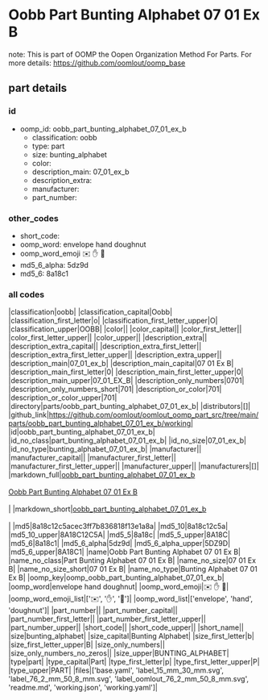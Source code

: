 # Oobb Part Bunting Alphabet 07 01 Ex B  

note: This is part of OOMP the Oopen Organization Method For Parts. For more details: https://github.com/oomlout/oomp_base

##  part details





### id
* oomp_id: oobb_part_bunting_alphabet_07_01_ex_b
  * classification: oobb
  * type: part
  * size: bunting_alphabet
  * color: 
  * description_main: 07_01_ex_b
  * description_extra: 
  * manufacturer: 
  * part_number: 

### other_codes
* short_code: 
* oomp_word: envelope hand doughnut
* oomp_word_emoji :envelope: :hand: :doughnut:
* md5_6_alpha: 5dz9d
* md5_6: 8a18c1

### all codes 
|classification|oobb|
|classification_capital|Oobb|
|classification_first_letter|o|
|classification_first_letter_upper|O|
|classification_upper|OOBB|
|color||
|color_capital||
|color_first_letter||
|color_first_letter_upper||
|color_upper||
|description_extra||
|description_extra_capital||
|description_extra_first_letter||
|description_extra_first_letter_upper||
|description_extra_upper||
|description_main|07_01_ex_b|
|description_main_capital|07 01 Ex B|
|description_main_first_letter|0|
|description_main_first_letter_upper|0|
|description_main_upper|07_01_EX_B|
|description_only_numbers|0701|
|description_only_numbers_short|701|
|description_or_color|701|
|description_or_color_upper|701|
|directory|parts/oobb_part_bunting_alphabet_07_01_ex_b|
|distributors|[]|
|github_link|https://github.com/oomlout/oomlout_oomp_part_src/tree/main/parts/oobb_part_bunting_alphabet_07_01_ex_b/working|
|id|oobb_part_bunting_alphabet_07_01_ex_b|
|id_no_class|part_bunting_alphabet_07_01_ex_b|
|id_no_size|07_01_ex_b|
|id_no_type|bunting_alphabet_07_01_ex_b|
|manufacturer||
|manufacturer_capital||
|manufacturer_first_letter||
|manufacturer_first_letter_upper||
|manufacturer_upper||
|manufacturers|[]|
|markdown_full|[oobb_part_bunting_alphabet_07_01_ex_b](https://github.com/oomlout/oomlout_oomp_part_src/tree/main/parts/oobb_part_bunting_alphabet_07_01_ex_b/working)<br>[](https://github.com/oomlout/oomlout_oomp_part_src/tree/main/parts/oobb_part_bunting_alphabet_07_01_ex_b/working)<br>[Oobb Part Bunting Alphabet 07 01 Ex B](https://github.com/oomlout/oomlout_oomp_part_src/tree/main/parts/oobb_part_bunting_alphabet_07_01_ex_b/working)<br><br>|
|markdown_short|[oobb_part_bunting_alphabet_07_01_ex_b](https://github.com/oomlout/oomlout_oomp_part_src/tree/main/parts/oobb_part_bunting_alphabet_07_01_ex_b/working)<br><br>|
|md5|8a18c12c5acec3ff7b836818f13e1a8a|
|md5_10|8a18c12c5a|
|md5_10_upper|8A18C12C5A|
|md5_5|8a18c|
|md5_5_upper|8A18C|
|md5_6|8a18c1|
|md5_6_alpha|5dz9d|
|md5_6_alpha_upper|5DZ9D|
|md5_6_upper|8A18C1|
|name|Oobb Part Bunting Alphabet 07 01 Ex B|
|name_no_class|Part Bunting Alphabet 07 01 Ex B|
|name_no_size|07 01 Ex B|
|name_no_size_short|07 01 Ex B|
|name_no_type|Bunting Alphabet 07 01 Ex B|
|oomp_key|oomp_oobb_part_bunting_alphabet_07_01_ex_b|
|oomp_word|envelope hand doughnut|
|oomp_word_emoji|:envelope: :hand: :doughnut:|
|oomp_word_emoji_list|[':envelope:', ':hand:', ':doughnut:']|
|oomp_word_list|['envelope', 'hand', 'doughnut']|
|part_number||
|part_number_capital||
|part_number_first_letter||
|part_number_first_letter_upper||
|part_number_upper||
|short_code||
|short_code_upper||
|short_name||
|size|bunting_alphabet|
|size_capital|Bunting Alphabet|
|size_first_letter|b|
|size_first_letter_upper|B|
|size_only_numbers||
|size_only_numbers_no_zeros||
|size_upper|BUNTING_ALPHABET|
|type|part|
|type_capital|Part|
|type_first_letter|p|
|type_first_letter_upper|P|
|type_upper|PART|
|files|['base.yaml', 'label_15_mm_30_mm.svg', 'label_76_2_mm_50_8_mm.svg', 'label_oomlout_76_2_mm_50_8_mm.svg', 'readme.md', 'working.json', 'working.yaml']|
